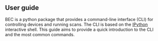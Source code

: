 ## User guide
BEC is a python package that provides a command-line interface (CLI) for controlling devices and running scans. The CLI is based on the [IPython](https://ipython.org/) interactive shell. This guide aims to provide a quick introduction to the CLI and the most common commands.

